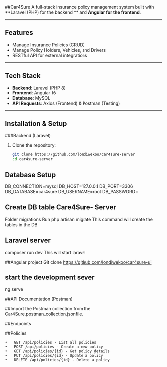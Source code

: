 ##Car4Sure 
A full-stack insurance policy management system built with 
**Laravel (PHP) for the backend
** and **Angular for the frontend**.

---

##  Features
- Manage Insurance Policies (CRUD)
- Manage Policy Holders, Vehicles, and Drivers
- RESTful API for external integrations


---

## Tech Stack
- **Backend**: Laravel (PHP 8)
- **Frontend**: Angular 16
- **Database**: MySQL
- **API Requests**: Axios (Frontend) & Postman (Testing)

---

## Installation & Setup

###Backend (Laravel)
1. Clone the repository:
   ```bash
   git clone https://github.com/londiwekoo/car4sure-server
   cd car4sure-server

## Database Setup

DB_CONNECTION=mysql
DB_HOST=127.0.0.1
DB_PORT=3306
DB_DATABASE=car4sure
DB_USERNAME=root
DB_PASSWORD=


## Create DB table Care4Sure- Server 
Folder migrations 
Run php artisan migrate 
This command will create the tables in the DB

## Laravel server
composer run dev 
This will start laravel


##Angular project 
Git clone https://github.com/londiwekoo/car4sure-ui

## start the development sever
ng serve

##API Documentation (Postman)

##Import the Postman collection from the Car4Sure.postman_collection.jsonfile.

##Endpoints

##Policies

	•	GET /api/policies - List all policies
	•	POST /api/policies - Create a new policy
	•	GET /api/policies/{id} - Get policy details
	•	PUT /api/policies/{id} - Update a policy
	•	DELETE /api/policies/{id} - Delete a policy
